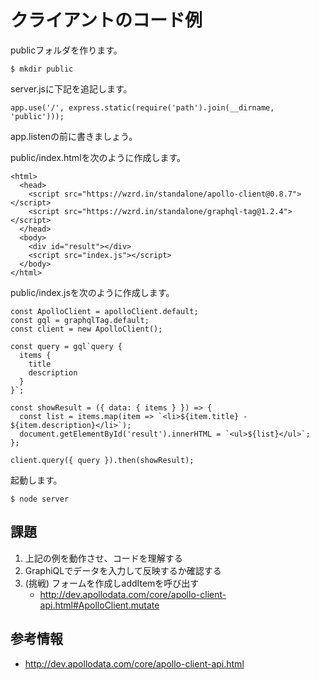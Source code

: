 # クライアントのコード例

publicフォルダを作ります。

```
$ mkdir public
```

server.jsに下記を追記します。

```
app.use('/', express.static(require('path').join(__dirname, 'public')));
```

app.listenの前に書きましょう。

public/index.htmlを次のように作成します。

```
<html>
  <head>
    <script src="https://wzrd.in/standalone/apollo-client@0.8.7"></script>
    <script src="https://wzrd.in/standalone/graphql-tag@1.2.4"></script>
  </head>
  <body>
    <div id="result"></div>
    <script src="index.js"></script>
  </body>
</html>
```

public/index.jsを次のように作成します。

```
const ApolloClient = apolloClient.default;
const gql = graphqlTag.default;
const client = new ApolloClient();

const query = gql`query {
  items {
    title
    description
  }
}`;

const showResult = ({ data: { items } }) => {
  const list = items.map(item => `<li>${item.title} - ${item.description}</li>`);
  document.getElementById('result').innerHTML = `<ul>${list}</ul>`;
};

client.query({ query }).then(showResult);
```

起動します。

```
$ node server
```

## 課題

1. 上記の例を動作させ、コードを理解する
2. GraphiQLでデータを入力して反映するか確認する
3. (挑戦) フォームを作成しaddItemを呼び出す
   - http://dev.apollodata.com/core/apollo-client-api.html#ApolloClient.mutate

## 参考情報

- http://dev.apollodata.com/core/apollo-client-api.html
